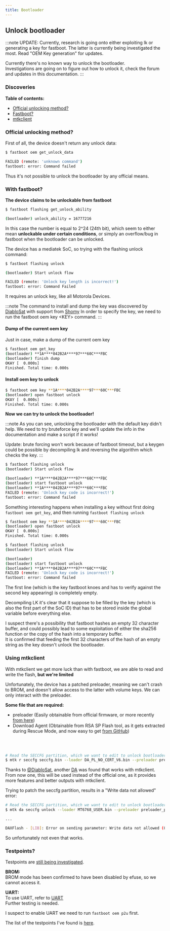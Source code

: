 ```yaml
---
title: Bootloader
---
```


## Unlock bootloader

:::note
UPDATE: Currently, research is going onto either exploiting lk or generating a key for fastboot. The latter is currently being investigated the most. Read "OEM Key generation" for updates.

Currently there's no known way to unlock the bootloader.<br/>
Investigations are going on to figure out how to unlock it, check the forum and updates in this documentation.
:::

### Discoveries

**Table of contents:**
- [Official unlocking method?](#official-unlocking-method)
- [Fastboot?](#with-fastboot)
- [mtkclient](#using-mtkclient)


### Official unlocking method?


First of all, the device doesn't return any unlock data:

```sh
$ fastboot oem get_unlock_data

FAILED (remote: 'unknown command')
fastboot: error: Command failed
```

Thus it's not possible to unlock the bootloader by any official means.

### With fastboot?

**The device claims to be unlockable from fastboot**

```sh
$ fastboot flashing get_unlock_ability

(bootloader) unlock_ability = 16777216
```

In this case the number is equal to 2^24 (24th bit), which seem to either mean **unlockable under certain conditions**, or simply an overflow/bug in fastboot when the bootloader can be unlocked. 

The device has a mediatek SoC, so trying with the flashing unlock command:

```sh
$ fastboot flashing unlock

(bootloader) Start unlock flow

FAILED (remote: 'Unlock key length is incorrect!')
fastboot: error: Command Failed
```

It requires an unlock key, like all Motorola Devices.

:::note
The command to install and dump the key was discovered by [DiabloSat](https://github.com/progzone122) with support from [Shomy](https://github.com/shomykohai)
In order to specify the key, we need to run the fastboot oem key \<KEY\> command.
:::

#### Dump of the current oem key 
Just in case, make a dump of the current oem key

```sh
$ fastboot oem get_key
(bootloader) **1A****042B2A****97***60C***FBC
(bootloader) finish dump
OKAY [  0.000s]
Finished. Total time: 0.000s
```

#### Install oem key to unlock

```sh
$ fastboot oem key **1A****042B2A****97***60C***FBC
(bootloader) open fastboot unlock
OKAY [  0.000s]
Finished. Total time: 0.000s
```

**Now we can try to unlock the bootloader!**

:::note
As you can see, unlocking the bootloader with the default key didn't help.
We need to try bruteforce key and we'll update the info in the documentation and make a script if it works!

Update: brute forcing won't work because of fastboot timeout, but a keygen could be possible by decompiling lk and reversing the algorithm which checks the key.
:::


```sh
$ fastboot flashing unlock
(bootloader) Start unlock flow

(bootloader) **1A****042B2A****97***60C***FBC
(bootloader) start fastboot unlock
(bootloader) **1A****042B2A****97***60C***FBC
FAILED (remote: 'Unlock key code is incorrect!')
fastboot: error: Command failed
```

Something interesting happens when installing a key without first doing `fastboot oem get_key`, and then running `fastboot flashing unlock`

```sh
$ fastboot oem key **1A****042B2A****97***60C***FBC
(bootloader) open fastboot unlock
OKAY [  0.000s]
Finished. Total time: 0.000s

$ fastboot flashing unlock
(bootloader) Start unlock flow

(bootloader)
(bootloader) start fastboot unlock
(bootloader) **1A****042B2A****97***60C***FBC
FAILED (remote: 'Unlock key code is incorrect!')
fastboot: error: Command failed
```

The first line (which is the key fastboot knoes and has to verify against the second key appearing) is completely empty. 

Decompiling LK it's clear that it suppose to be filled by the key (which is also the first part of the SoC ID) that has to be stored inside the global variable before everything else. 

I suspect there's a possibility that fastboot hashes an empty 32 character buffer, and could possibly lead to some exploitation of either the sha256 function or the copy of the hash into a temporary buffer.<br/>
It is confirmed that feeding the first 32 characters of the hash of an empty string as the key doesn't unlock the bootloader.

### Using mtkclient

With mtkclient we get more luck than with fastboot, we are able to read and write the flash, **but we're limited**

Unfortunately, the device has a patched preloader, meaning we can't crash to BROM, and doesn't allow access to the latter with volume keys.
We can only interact with the preloader.

**Some file that are required:**
* preloader (Easily obtainable from official firmware, or more recently [from here](https://github.com/moto-penangf/fuckyoumoto/raw/refs/heads/main/sources/preloader_penangf.bin))
* Download Agent (Obtainable from RSA SP Flash tool, as it gets extracted during Rescue Mode, and now easy to get [from GitHub](https://github.com/moto-penangf/penangf-sp-flash-tool))


<br/><br/>
```bash
# Read the SECCFG partition, which we want to edit to unlock bootloader
$ mtk r seccfg seccfg.bin --loader DA_PL_NO_CERT_V6.bin --preloader preloader_penangf.bin > logs.txt
```

Thanks to [@DiabloSat](https://github.com/progzone122), another [DA](https://github.com/moto-penangf/penangf-sp-flash-tool/releases/download/0.1/MT6768_USER.bin) was found that works with mtkclient.
From now one, this will be used instead of the official one, as it provides more features and better outputs with mtkclient.


Trying to patch the seccfg partition, results in a "Write data not allowed" error:


```bash
# Read the SECCFG partition, which we want to edit to unlock bootloader
$ mtk da seccfg unlock --loader MT6768_USER.bin --preloader preloader_penangf.bin

...

DAXFlash - [LIB]: Error on sending parameter: Write data not allowed (0xc002000c)
```

So unfortunately not even that works.


### Testpoints?

Testpoints are [still being investigated](https://github.com/orgs/moto-penangf/discussions/1).

**BROM:**<br/>
BROM mode has been confirmed to have been disabled by efuse, so we cannot access it.


**UART:**<br/>
To use UART, refer to [UART](/dev/uart.md)<br/>
Further testing is needed.<br/>

I suspect to enable UART we need to run `fastboot oem p2u` first.



The list of the testpoints I've found is [here](testpoints.mdx).
